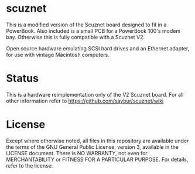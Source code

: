 scuznet
=======

This is a modified version of the Scuznet board designed to fit in a
PowerBook. Also included is a small PCB for a PowerBook 100's modem 
bay. Otherwise this is fully compatible with a Scuznet V2.


Open source hardware emulating SCSI hard drives and an Ethernet adapter, for
use with vintage Macintosh computers.

# Status

This is a hardware reimplementation only of the V2 Scuznet board. For all other information refer to https://github.com/saybur/scuznet/wiki

# License

Except where otherwise noted, all files in this repository are available under
the terms of the GNU General Public License, version 3, available in the
LICENSE document. There is NO WARRANTY, not even for MERCHANTABILITY or
FITNESS FOR A PARTICULAR PURPOSE. For details, refer to the license.
